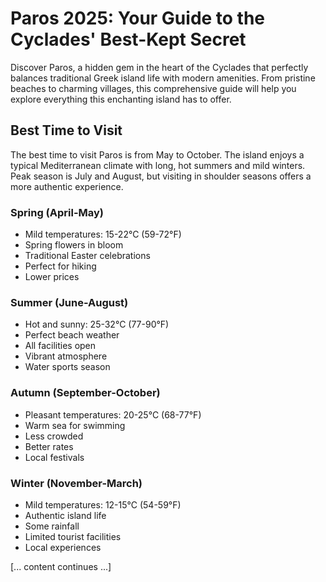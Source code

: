 # Paros 2025: Your Guide to the Cyclades' Best-Kept Secret

Discover Paros, a hidden gem in the heart of the Cyclades that perfectly balances traditional Greek island life with modern amenities. From pristine beaches to charming villages, this comprehensive guide will help you explore everything this enchanting island has to offer.

## Best Time to Visit

The best time to visit Paros is from May to October. The island enjoys a typical Mediterranean climate with long, hot summers and mild winters. Peak season is July and August, but visiting in shoulder seasons offers a more authentic experience.

### Spring (April-May)
- Mild temperatures: 15-22°C (59-72°F)
- Spring flowers in bloom
- Traditional Easter celebrations
- Perfect for hiking
- Lower prices

### Summer (June-August)
- Hot and sunny: 25-32°C (77-90°F)
- Perfect beach weather
- All facilities open
- Vibrant atmosphere
- Water sports season

### Autumn (September-October)
- Pleasant temperatures: 20-25°C (68-77°F)
- Warm sea for swimming
- Less crowded
- Better rates
- Local festivals

### Winter (November-March)
- Mild temperatures: 12-15°C (54-59°F)
- Authentic island life
- Some rainfall
- Limited tourist facilities
- Local experiences

[... content continues ...]
